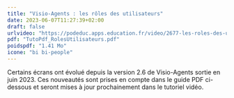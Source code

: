 ```yaml
---
title: "Visio-Agents : les rôles des utilisateurs"
date: 2023-06-07T11:27:39+02:00
draft: false
urlvideo: "https://podeduc.apps.education.fr/video/2677-les-roles-des-utilisateurs/"
pdf: "TutoPdf_RolesUtilisateurs.pdf"
poidspdf: "1.41 Mo"
icone: "bi bi-people"
---
```

Certains écrans ont évolué depuis la version 2.6 de Visio-Agents sortie en juin 2023. Ces nouveautés sont prises en compte dans le guide PDF ci-dessous et seront mises à jour prochainement dans le tutoriel vidéo.